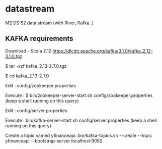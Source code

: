 # datastream
M2 DS S2 data stream (with River, Kafka..)


## KAFKA requirements

Download - Scala 2.12 https://dlcdn.apache.org/kafka/3.1.0/kafka_2.12-3.1.0.tgz

$ tar -xzf kafka_2.13-2.7.0.tgz 

$ cd kafka_2.13-2.7.0

Edit : config/zookeeper.properties

Execute : $ bin/zookeeper-server-start.sh config/zookeeper.properties (keep a shell running on this query)

Edit : config/server.properties

Execute : bin/kafka-server-start.sh config/server.properties (keep a shell running on this query)

Create a topic named yfinanceapi: bin/kafka-topics.sh --create --topic yfinanceapi --bootstrap-server localhost:9092
